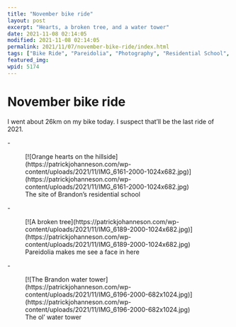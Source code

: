 ```yaml
---
title: "November bike ride"
layout: post
excerpt: "Hearts, a broken tree, and a water tower"
date: 2021-11-08 02:14:05
modified: 2021-11-08 02:14:05
permalink: 2021/11/07/november-bike-ride/index.html
tags: ["Bike Ride", "Pareidolia", "Photography", "Residential School", "Water Tower", "Photos"]
featured_img: 
wpid: 5174
---
```


# November bike ride

I went about 26km on my bike today. I suspect that’ll be the last ride of 2021.

<div class="wp-block-blockgallery-masonry"><div class="blockgallery has-no-alignment has-caption-style-dark has-gutter">- <figure class="blockgallery--figure">[![Orange hearts on the hillside](https://patrickjohanneson.com/wp-content/uploads/2021/11/IMG_6161-2000-1024x682.jpg)](https://patrickjohanneson.com/wp-content/uploads/2021/11/IMG_6161-2000-1024x682.jpg)<figcaption class="blockgallery--caption">The site of Brandon’s residential school</figcaption></figure>
- <figure class="blockgallery--figure">[![A broken tree](https://patrickjohanneson.com/wp-content/uploads/2021/11/IMG_6189-2000-1024x682.jpg)](https://patrickjohanneson.com/wp-content/uploads/2021/11/IMG_6189-2000-1024x682.jpg)<figcaption class="blockgallery--caption">Pareidolia makes me see a face in here</figcaption></figure>
- <figure class="blockgallery--figure">[![The Brandon water tower](https://patrickjohanneson.com/wp-content/uploads/2021/11/IMG_6196-2000-682x1024.jpg)](https://patrickjohanneson.com/wp-content/uploads/2021/11/IMG_6196-2000-682x1024.jpg)<figcaption class="blockgallery--caption">The ol’ water tower</figcaption></figure>

</div></div>